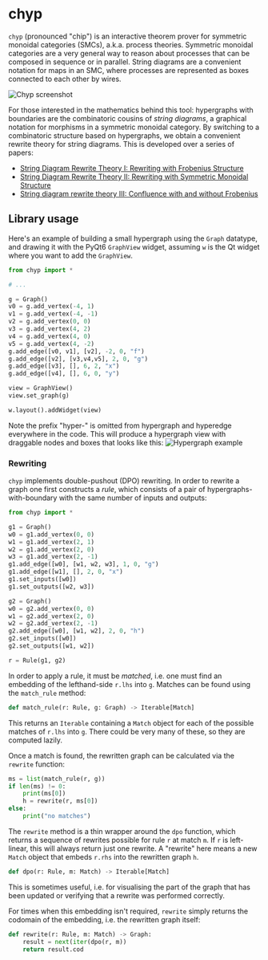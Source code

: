 # chyp

`chyp` (pronounced "chip") is an interactive theorem prover for symmetric monoidal categories (SMCs), a.k.a. process theories. Symmetric monoidal categories are a very general way to reason about processes that can be composed in sequence or in parallel. String diagrams are a convenient notation for maps in an SMC, where processes are represented as boxes connected to each other by wires.

![Chyp screenshot](https://github.com/akissinger/chyp/raw/master/chyp-screen.png)

For those interested in the mathematics behind this tool: hypergraphs with boundaries are the combinatoric cousins of _string diagrams_, a graphical notation for morphisms in a symmetric monoidal category. By switching to a combinatoric structure based on hypergraphs, we obtain a convenient rewrite theory for string diagrams. This is developed over a series of papers:

* [String Diagram Rewrite Theory I: Rewriting with Frobenius Structure](https://arxiv.org/abs/2012.01847)
* [String Diagram Rewrite Theory II: Rewriting with Symmetric Monoidal Structure](https://arxiv.org/abs/2104.14686)
* [String diagram rewrite theory III: Confluence with and without Frobenius](https://discovery.ucl.ac.uk/id/eprint/10151067/1/string-diagram-rewrite-theory-iii-confluence-with-and-without-frobenius.pdf)

## Library usage

Here's an example of building a small hypergraph using the `Graph` datatype, and drawing it with the PyQt6 `GraphView` widget, assuming `w` is the Qt widget where you want to add the `GraphView`.

```python
from chyp import *

# ...

g = Graph()
v0 = g.add_vertex(-4, 1)
v1 = g.add_vertex(-4, -1)
v2 = g.add_vertex(0, 0)
v3 = g.add_vertex(4, 2)
v4 = g.add_vertex(4, 0)
v5 = g.add_vertex(4, -2)
g.add_edge([v0, v1], [v2], -2, 0, "f")
g.add_edge([v2], [v3,v4,v5], 2, 0, "g")
g.add_edge([v3], [], 6, 2, "x")
g.add_edge([v4], [], 6, 0, "y")

view = GraphView()
view.set_graph(g)

w.layout().addWidget(view)
```

Note the prefix "hyper-" is omitted from hypergraph and hyperedge everywhere in the code. This will produce a hypergraph view with draggable nodes and boxes that looks like this:
![Hypergraph example](https://github.com/akissinger/chyp/raw/master/example.png)


### Rewriting

`chyp` implements double-pushout (DPO) rewriting. In order to rewrite a graph one first constructs a _rule_, which consists of a pair of hypergraphs-with-boundary with the same number of inputs and outputs:

```python
from chyp import *

g1 = Graph()
w0 = g1.add_vertex(0, 0)
w1 = g1.add_vertex(2, 1)
w2 = g1.add_vertex(2, 0)
w3 = g1.add_vertex(2, -1)
g1.add_edge([w0], [w1, w2, w3], 1, 0, "g")
g1.add_edge([w1], [], 2, 0, "x")
g1.set_inputs([w0])
g1.set_outputs([w2, w3])

g2 = Graph()
w0 = g2.add_vertex(0, 0)
w1 = g2.add_vertex(2, 0)
w2 = g2.add_vertex(2, -1)
g2.add_edge([w0], [w1, w2], 2, 0, "h")
g2.set_inputs([w0])
g2.set_outputs([w1, w2])

r = Rule(g1, g2)
```

In order to apply a rule, it must be _matched_, i.e. one must find an embedding of the lefthand-side `r.lhs` into `g`. Matches can be found using the `match_rule` method:

```python
def match_rule(r: Rule, g: Graph) -> Iterable[Match]
```

This returns an `Iterable` containing a `Match` object for each of the possible matches of `r.lhs` into `g`. There could be very many of these, so they are computed lazily.

Once a match is found, the rewritten graph can be calculated via the `rewrite` function:

```python
ms = list(match_rule(r, g))
if len(ms) != 0:
    print(ms[0])
    h = rewrite(r, ms[0])
else:
    print("no matches")
```

The `rewrite` method is a thin wrapper around the `dpo` function, which returns a sequence of rewrites possible for rule `r` at match `m`. If `r` is left-linear, this will always return just one rewrite. A "rewrite" here means a new `Match` object that embeds `r.rhs` into the rewritten graph `h`. 

```python
def dpo(r: Rule, m: Match) -> Iterable[Match]
```

This is sometimes useful, i.e. for visualising the part of the graph that has been updated or verifying that a rewrite was performed correctly.

For times when this embedding isn't required, `rewrite` simply returns the codomain of the embedding, i.e. the rewritten graph itself:

```python
def rewrite(r: Rule, m: Match) -> Graph:
    result = next(iter(dpo(r, m))
    return result.cod
```


